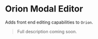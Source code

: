 # Orion Modal Editor

Adds front end editing capabilities to `Orion`. 

> Full description coming soon.